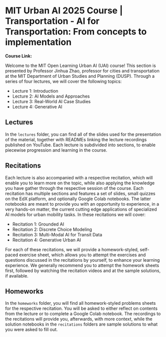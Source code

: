 # MIT Urban AI 2025 Course | Transportation - AI for Transportation: From concepts to implementation

**Course Link:** 

Welcome to the MIT Open Learning Urban AI (UAI) course! This section is presented by Professor Jinhua Zhao, professor for cities and transportation at the MIT Department of Urban Studies and Planning (DUSP). Through a series of four lectures, we will cover the following topics:

- Lecture 1: Introduction 
- Lecture 2: AI Models and Approaches
- Lecture 3: Real-World AI Case Studies
- Lecture 4: Generative AI

## Lectures

In the `lectures` folder, you can find all of the slides used for the presentation of the material, together with READMEs linking the lecture recordings published on YouTube. Each lecture is subdivided into sections, to enable piecewise progression and learning in the course.

## Recitations

Each lecture is also accompanied with a respective recitation, which will enable you to learn more on the topic, while also applying the knowledge you have gather through the respective session of the course. Each recitation has multiple sections and features a set of slides, small quizzes on the EdX platform, and optionally Google Colab notebooks. The latter notebooks are meant to provide you with an opportunity to experience, in a very hands-on matter, the current cutting edge applications of specialized AI models for urban mobility tasks. In these recitations we will cover:

- Recitation 1: Grounded AI
- Recitation 2: Discrete Choice Modeling
- Recitation 3: Multi-Modal AI for Transit Data
- Recitation 4: Generative Urban AI

For each of these recitations, we will provide a homework-styled, self-paced exercise sheet, which allows you to attempt the exercises and questions discussed in the recitations by yourself, to enhance your learning experience. We generally recommend you to attempt the homework sheets first, followed by watching the recitation videos and at the sample solutions, if available.

## Homeworks

In the `homeworks` folder, you will find all homework-styled problems sheets for the respective recitation. You will be asked to either reflect on contents from the lecture or to complete a Google Colab notebook. The recordings to the recitations will provide you, afterwards, with more context, while the solution notebooks in the `recitations` folders are sample solutions to what you were asked to fill out. 


